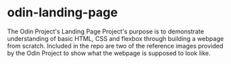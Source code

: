 # odin-landing-page

The Odin Project's Landing Page Project's purpose is to demonstrate understanding of basic HTML, CSS and flexbox through building a webpage from scratch. Included in the repo are two of the reference images provided by the Odin Project to show what the webpage is supposed to look like.